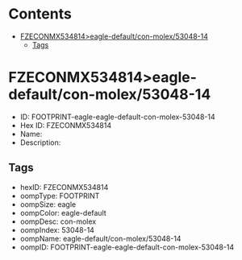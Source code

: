 



Contents
========

* [FZECONMX534814>eagle-default/con-molex/53048-14](#fzeconmx534814eagle-defaultcon-molex53048-14)
	* [Tags](#tags)

# FZECONMX534814>eagle-default/con-molex/53048-14

- ID: FOOTPRINT-eagle-eagle-default-con-molex-53048-14
- Hex ID: FZECONMX534814
- Name: 
- Description: 

## Tags

- hexID: FZECONMX534814
- oompType: FOOTPRINT
- oompSize: eagle
- oompColor: eagle-default
- oompDesc: con-molex
- oompIndex: 53048-14
- oompName: eagle-default/con-molex/53048-14
- oompID: FOOTPRINT-eagle-eagle-default-con-molex-53048-14

